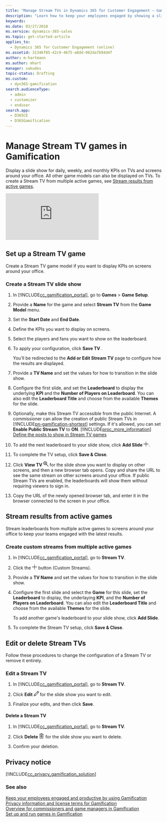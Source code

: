 ```yaml
---
title: "Manage Stream TVs in Dynamics 365 for Customer Engagement – Gamification | Microsoft Docs"
description: "Learn how to keep your employees engaged by showing a slide show for daily, weekly, and monthly KPIs on TVs and screens around the office."
keywords: 
ms.date: 03/27/2018
ms.service: dynamics-365-sales
ms.topic: get-started-article
applies_to: 
  - Dynamics 365 for Customer Engagement (online)
ms.assetid: 31346f85-42c9-4675-a8dd-062da7b94d4f
author: m-hartmann
ms.author: mhart
manager: sakudes
topic-status: Drafting
ms.custom: 
  - dyn365-gamification
search.audienceType: 
  - admin
  - customizer
  - enduser
search.app: 
  - D365CE
  - D365Gamification
---
```


# Manage Stream TV games in Gamification

Display a slide show for daily, weekly, and monthly KPIs on TVs and screens around your office. All other game models can also be displayed on TVs.
To create a Stream TV from multiple active games, see [Stream results from active games](configure-view-tvs.md#stream-results-from-active-games).


<div class="embeddedvideo"><iframe src="https://www.microsoft.com/en-us/videoplayer/embed/18883a39-c003-4d2c-b2af-c5e4c2d93ed3" frameborder="0" allowfullscreen=""></iframe></div>

## Set up a Stream TV game

 Create a Stream TV game model if you want to display KPIs on screens around your office.

### Create a Stream TV slide show

1. In [!INCLUDE[cc_gamification_portal](../includes/cc-gamification-portal.md)], go to **Games** > **Game Setup**.

2. Provide a **Name** for the game and select **Stream TV** from the **Game Model** menu.

3. Set the **Start Date** and **End Date**.

4. Define the KPIs you want to display on screens.

5. Select the players and fans you want to show on the leaderboard.

6. To apply your configuration, click **Save TV** .

   You'll be redirected to the **Add or Edit Stream TV** page to configure how the results are displayed.

7. Provide a **TV Name** and set the values for how to transition in the slide show.

8. Configure the first slide, and set the **Leaderboard** to display the underlying **KPI** and the **Number of Players on Leaderboard**. You can also edit the **Leaderboard Title** and choose from the available **Themes** for the slide.

9. Optionally, make this Stream TV accessible from the public Internet. A commissioner can allow the creation of public Stream TVs in [!INCLUDE[pn-gamification-shortest](../includes/pn-gamification-shortest.md)] settings. If it's allowed, you can set **Enable Public Stream TV** to **ON**. [!INCLUDE[proc_more_information](../includes/proc-more-information-md.md)] [Define the posts to show in Stream TV games](personalize-game-experience.md#define-the-posts-to-show-in-stream-tv-games)

10. To add the next leaderboard to your slide show, click **Add Slide** ![Add button in Gamification](media/add-button-gamification.png "Add button in Gamification").

11. To complete the TV setup, click **Save & Close**.

12. Click **View TV** ![View button in Gamification](media/view-symbol-gamification.png "View button in Gamification") for the slide show you want to display on other screens, and then a new browser tab opens. Copy and share the URL to see the same stream on other screens around your office. If public Stream TVs are enabled, the leaderboards will show them without requiring viewers to sign in.

13. Copy the URL of the newly opened browser tab, and enter it in the browser connected to the screen in your office.

## Stream results from active games

Stream leaderboards from multiple active games to screens around your office to keep your teams engaged with the latest results.

### Create custom streams from multiple active games

1. In [!INCLUDE[cc_gamification_portal](../includes/cc-gamification-portal.md)], go to **Stream TV**.

2. Click the ![Add button in Gamification](media/add-button-gamification.png "Add button in Gamification") button (Custom Streams).

3. Provide a **TV Name** and set the values for how to transition in the slide show.

4. Configure the first slide and select the **Game** for this slide, set the **Leaderboard** to display, the underlaying **KPI**, and the **Number of Players on Leaderboard**. You can also edit the **Leaderboard Title** and choose from the available **Themes** for the slide.

   To add another game's leaderboard to your slide show, click **Add Slide**.

5. To complete the Stream TV setup, click **Save & Close**.

## Edit or delete Stream TVs

 Follow these procedures to change the configuration of a Stream TV or remove it entirely.

### Edit a Stream TV

1. In [!INCLUDE[cc_gamification_portal](../includes/cc-gamification-portal.md)], go to **Stream TV**.

2. Click **Edit** ![Edit button in Gamification](media/edit-symbol-gamification.png "Edit button in Gamification") for the slide show you want to edit.

3. Finalize your edits, and then click **Save**.

#### Delete a Stream TV

1. In [!INCLUDE[cc_gamification_portal](../includes/cc-gamification-portal.md)], go to **Stream TV**.

2. Click **Delete** ![Delete button in Gamification](media/delete-symbol-gamification.png "Delete button in Gamification") for the slide show you want to delete.

3. Confirm your deletion.

## Privacy notice

[!INCLUDE[cc_privacy_gamification_solution](../includes/cc-privacy-gamification-solution.md)]

### See also

 [Keep your employees engaged and productive by using Gamification](increase-employee-productivity.md)   
 [Privacy information and license terms for Gamification](legal-information.md)   
 [Overview for commissioners and game managers in Gamification](for-commissioners-game-managers.md)   
 [Set up and run games in Gamification](run-games.md)
